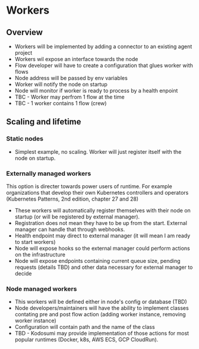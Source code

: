 # Workers
## Overview
- Workers will be implemented by adding a connector to an existing agent project
- Workers wil expose an interface towards the node
- Flow developer will have to create a configuration that glues worker with flows
- Node address will be passed by env variables
- Worker will notify the node on startup
- Node will monitor if worker is ready to process by a health enpoint
- TBC - Worker may perfrom 1 flow at the time
- TBC - 1 worker contains 1 flow (crew)

## Scaling and lifetime
### Static nodes
- Simplest example, no scaling. Worker will just register itself with the node on startup.

### Externally managed workers
This option is directer towards power users of runtime. For example organizations that develop their own Kubernetes controllers and operators (Kubernetes Patterns, 2nd edition, chapter 27 and 28)
- These workers will automatically register themselves with their node on startup (or will be registered by external manager).
- Registration does not mean they have to be up from the start. External manager can handle that through webhooks.
- Health endpoint may direct to external manager (it will mean I am ready to start workers)
- Node will expose hooks so the external manager could perform actions on the infrastructure
- Node will expose endpoints containing current queue size, pending requests (details TBD) and other data necessary for external manager to decide

### Node managed workers
- This workers will be defined either in node's config or database (TBD)
- Node developers/maintainers will have the ability to implement classes contating pre and post flow action (adding worker instance, removing worker instance)
- Configuration will contain path and the name of the class
- TBD - Kodosumi may provide implementation of those actions for most popular runtimes (Docker, k8s, AWS ECS, GCP CloudRun).
